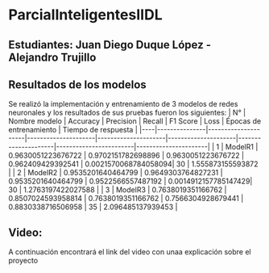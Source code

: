 # ParcialInteligentesIIDL
## Estudiantes: Juan Diego Duque López - Alejandro Trujillo
## Resultados de los modelos
Se realizó la implementación y entrenamiento de 3 modelos de redes neuronales y los resultados de sus pruebas fueron los siguientes:
| N° | Nombre modelo | Accuracy            | Precision           | Recall              | F1 Score            | Loss               | Épocas de entrenamiento | Tiempo de respuesta  |
|----|---------------|---------------------|---------------------|---------------------|---------------------|---------------------|------------------------|----------------------|
| 1  | ModelR1       | 0.9630051223676722  | 0.9702151782698896  | 0.9630051223676722  | 0.962409429392541   | 0.0021570068784058094| 30                     | 1.555873155593872    |
| 2  | ModelR2       | 0.9535201640464799  | 0.9649303764827231  | 0.9535201640464799  | 0.9522566557487192  | 0.0014912157785147429| 30                     | 1.2763197422027588   |
| 3  | ModelR3       | 0.7638019351166762  | 0.8507024593958814  | 0.7638019351166762  | 0.7566304928679441  | 0.8830338716506958   | 35                     | 2.096485137939453    |




## Video:
A continuación encontrará el link del video con  unaa explicación sobre el proyecto
